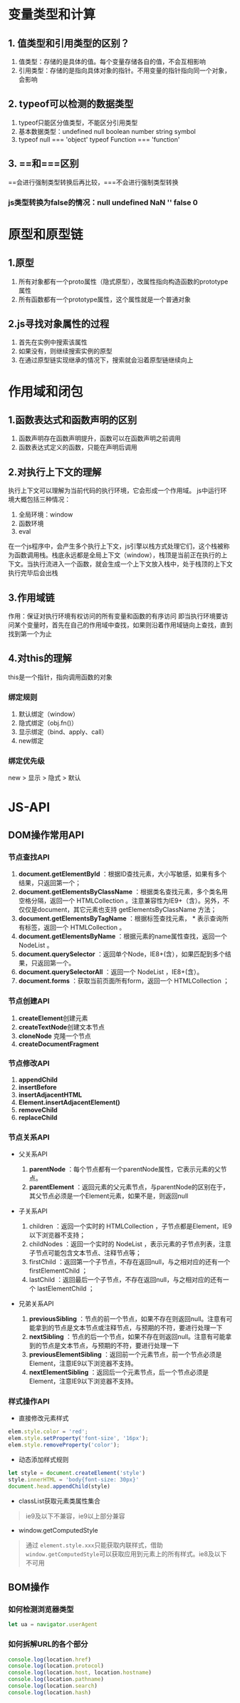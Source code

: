 # 变量类型和计算

## 1. 值类型和引用类型的区别？

1. 值类型：存储的是具体的值。每个变量存储各自的值，不会互相影响
2. 引用类型：存储的是指向具体对象的指针。不用变量的指针指向同一个对象，会影响

## 2. typeof可以检测的数据类型

1. typeof只能区分值类型，不能区分引用类型
2. 基本数据类型：undefined null boolean number string symbol
3. typeof null === 'object' typeof Function === 'function'

## 3. ==和===区别

==会进行强制类型转换后再比较，===不会进行强制类型转换

### js类型转换为false的情况：null undefined NaN '' false 0

# 原型和原型链

## 1.原型

1. 所有对象都有一个proto属性（隐式原型），改属性指向构造函数的prototype属性
2. 所有函数都有一个prototype属性，这个属性就是一个普通对象

## 2.js寻找对象属性的过程

1. 首先在实例中搜索该属性
2. 如果没有，则继续搜索实例的原型
3. 在通过原型链实现继承的情况下，搜索就会沿着原型链继续向上

# 作用域和闭包

## 1.函数表达式和函数声明的区别

1. 函数声明存在函数声明提升，函数可以在函数声明之前调用
2. 函数表达式定义的函数，只能在声明后调用

## 2.对执行上下文的理解

执行上下文可以理解为当前代码的执行环境，它会形成一个作用域。
js中运行环境大概包括三种情况：
1.	全局环境：window
2.	函数环境
3.	eval

在一个js程序中，会产生多个执行上下文，js引擎以栈方式处理它们，这个栈被称为函数调用栈。栈底永远都是全局上下文（window），栈顶是当前正在执行的上下文。当执行流进入一个函数，就会生成一个上下文放入栈中，处于栈顶的上下文执行完毕后会出栈

## 3.作用域链

作用：保证对执行环境有权访问的所有变量和函数的有序访问
即当执行环境要访问某个变量时，首先在自己的作用域中查找，如果则沿着作用域链向上查找，直到找到第一个为止

## 4.对this的理解

this是一个指针，指向调用函数的对象

### 绑定规则

1. 默认绑定（window）
2. 隐式绑定（obj.fn()）
3. 显示绑定（bind、apply、call）
4. new绑定

### 绑定优先级

new > 显示 > 隐式 > 默认

# JS-API

## DOM操作常用API

###  节点查找API 

1. **document.getElementById** ：根据ID查找元素，大小写敏感，如果有多个结果，只返回第一个；
2. **document.getElementsByClassName** ：根据类名查找元素，多个类名用空格分隔，返回一个 HTMLCollection 。注意兼容性为IE9+（含）。另外，不仅仅是document，其它元素也支持 getElementsByClassName 方法；
3. **document.getElementsByTagName** ：根据标签查找元素， * 表示查询所有标签，返回一个 HTMLCollection 。
4. **document.getElementsByName** ：根据元素的name属性查找，返回一个 NodeList 。
5. **document.querySelector** ：返回单个Node，IE8+(含），如果匹配到多个结果，只返回第一个。
6. **document.querySelectorAll** ：返回一个 NodeList ，IE8+(含）。
7. **document.forms** ：获取当前页面所有form，返回一个 HTMLCollection ；

### 节点创建API

1. **createElement**创建元素
2. **createTextNode**创建文本节点
3. **cloneNode** 克隆一个节点
4. **createDocumentFragment**

### 节点修改API

1. **appendChild**
2. **insertBefore**
3. **insertAdjacentHTML**
4. **Element.insertAdjacentElement()**
5. **removeChild**
6. **replaceChild**

### 节点关系API

- 父关系API
	1. **parentNode** ：每个节点都有一个parentNode属性，它表示元素的父节点。
	2. **parentElement** ：返回元素的父元素节点，与parentNode的区别在于，其父节点必须是一个Element元素，如果不是，则返回null
	
- 子关系API
	1. children ：返回一个实时的 HTMLCollection ，子节点都是Element，IE9以下浏览器不支持；
	2. childNodes ：返回一个实时的 NodeList ，表示元素的子节点列表，注意子节点可能包含文本节点、注释节点等；
	3. firstChild ：返回第一个子节点，不存在返回null，与之相对应的还有一个 firstElementChild ；
	4. lastChild ：返回最后一个子节点，不存在返回null，与之相对应的还有一个 lastElementChild ；
	
- 兄弟关系API
	1. **previousSibling** ：节点的前一个节点，如果不存在则返回null。注意有可能拿到的节点是文本节点或注释节点，与预期的不符，要进行处理一下
	2. **nextSibling** ：节点的后一个节点，如果不存在则返回null。注意有可能拿到的节点是文本节点，与预期的不符，要进行处理一下
	3. **previousElementSibling** ：返回前一个元素节点，前一个节点必须是Element，注意IE9以下浏览器不支持。
	4. **nextElementSibling** ：返回后一个元素节点，后一个节点必须是Element，注意IE9以下浏览器不支持。

### 样式操作API

- 直接修改元素样式

```js
elem.style.color = 'red';  
elem.style.setProperty('font-size', '16px');  
elem.style.removeProperty('color');
```

- 动态添加样式规则

```js
let style = document.createElement('style')
style.innerHTML = 'body{font-size: 30px}'
document.head.appendChild(style)
```

- classList获取元素类属性集合

> ie9及以下不兼容，ie9以上部分兼容

- window.getComputedStyle

> 通过 `element.style.xxx`只能获取内联样式，借助`window.getComputedStyle`可以获取应用到元素上的所有样式。ie8及以下不可用

## BOM操作

### 如何检测浏览器类型

```js
let ua = navigator.userAgent
```

### 如何拆解URL的各个部分

```js
console.log(location.href)
console.log(location.protocol)
console.log(location.host, location.hostname)
console.log(location.pathname)
console.log(location.search)
console.log(location.hash)
```







